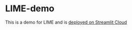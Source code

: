 # LIME-demo

This is a demo for LIME and is [deployed on Streamlit Cloud](https://share.streamlit.io/josephrrb/lime-demo/main/demos/demo_app.py)
